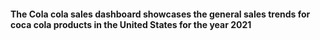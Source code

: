 #### The Cola cola sales dashboard showcases the general sales trends for coca cola products in the United States for the year 2021
